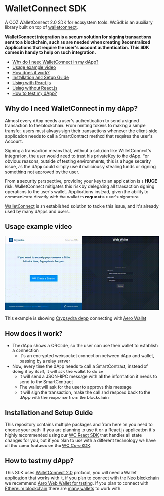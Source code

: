 # WalletConnect SDK
A COZ WalletConnect 2.0 SDK for ecosystem tools. WcSdk is an auxiliary library built on
top of [walletconnect](https://github.com/WalletConnect/walletconnect-monorepo).

**WalletConnect integration is a secure solution for signing transactions sent to a blockchain, such as are needed when
creating Decentralized Applications that require the user's account authentication. This SDK comes in handy to help on
such integration.**

- [Why do I need WalletConnect in my dApp?](#why-do-i-need-wallet-connect-in-my-dapp)
- [Usage example video](#usage-example-video)
- [How does it work?](#how-does-it-work)
- [Installation and Setup Guide](#installation-and-setup-guide)
- [Using with React.js](packages/wallet-connect-sdk-react/README.md)
- [Using without React.js](packages/wallet-connect-sdk-core/README.md)
- [How to test my dApp?](#how-to-test-my-dapp)

## Why do I need WalletConnect in my dApp?
Almost every dApp needs a user's authentication to send a signed transaction to the blockchain. From minting tokens to
making a simple transfer, users must always sign their transactions whenever the client-side application needs to call a
SmartContract method that requires the user's Account.

Signing a transaction means that, without a solution like WalletConnect's integration, the user would need to trust his
privateKey to the dApp. For obvious reasons, outside of testing environments, this is a huge security issue, as the dApp
could simply use it maliciously stealing funds or signing something not approved by the user.

From a security perspective, providing your key to an application is a **HUGE** risk.  WalletConnect mitigates this risk by delegating all transaction signing operations to
the user's wallet. Applications instead, given the ability to communicate directly with the wallet to **request** a user's signature.

[WalletConnect](https://walletconnect.org/) is an established solution to tackle this issue, and it's already used by
many dApps and users.

## Usage example video
![Video](demo.gif)

This example is showing [Crypsydra dApp](https://github.com/east-side-cryps/crypsydra-web) connecting with
[Aero Wallet](aero.coz.io)

## How does it work?
- The dApp shows a QRCode, so the user can use their wallet to establish a connection
    - It's an encrypted websocket connection between dApp and wallet, passing by a relay server
- Now, every time the dApp needs to call a SmartContract, instead of doing it by itself, it will ask the wallet to do so
    - It will send a JSON-RPC message with all the information it needs to send to the SmartContract
    - The wallet will ask for the user to approve this message
    - It will sign the transaction, make the call and respond back to the dApp with the response from the blockchain
  
## Installation and Setup Guide
This repository contains multiple packages and from here on you need to choose your path. If you are planning to use it
on a React.js application it's highly recommended using our [WC React SDK](packages/wallet-connect-sdk-react/README.md)
that handles all state changes for you, but if you plan to use with a different technology we have all the same features
on the [WC Core SDK](packages/wallet-connect-sdk-core/README.md).

## How to test my dApp?
This SDK uses 
[WalletConnect 2.0](https://docs.walletconnect.org/v/2.0/) protocol, you will need a Wallet application that works with
it, if you plan to connect with the 
[Neo blockchain](https://neo.org/) we recommend
[Aero Web Wallet for testing](https://aero.coz.io/). If you plan to connect with
[Ethereum blockchain](https://ethereum.org/) there are
[many wallets](https://registry.walletconnect.org/wallets) to work with.